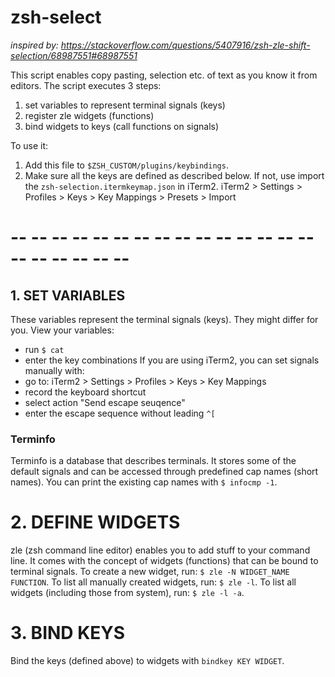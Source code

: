 # zsh-select

_inspired by: https://stackoverflow.com/questions/5407916/zsh-zle-shift-selection/68987551#68987551_

This script enables copy pasting, selection etc. of text as you know it from editors.
The script executes 3 steps:
  1. set variables to represent terminal signals (keys)
  2. register zle widgets (functions)
  3. bind widgets to keys (call functions on signals)

To use it:
  1. Add this file to `$ZSH_CUSTOM/plugins/keybindings`.
  2. Make sure all the keys are defined as described below.
     If not, use import the `zsh-selection.itermkeymap.json` in iTerm2.
     iTerm2 > Settings > Profiles > Keys > Key Mappings > Presets > Import

# -- -- -- -- -- -- -- -- -- -- -- -- -- -- -- -- -- -- -- -- --

## 1. SET VARIABLES

These variables represent the terminal signals (keys).
They might differ for you.
View your variables:
  - run `$ cat`
  - enter the key combinations
If you are using iTerm2, you can set signals manually with:
  - go to: iTerm2 > Settings > Profiles > Keys > Key Mappings
  - record the keyboard shortcut
  - select action "Send escape seuqence"
  - enter the escape sequence without leading `^[`

### Terminfo

Terminfo is a database that describes terminals.
It stores some of the default signals and can be accessed through predefined cap names (short names).
You can print the existing cap names with `$ infocmp -1`.


# 2. DEFINE WIDGETS

zle (zsh command line editor) enables you to add stuff to your command line.
It comes with the concept of widgets (functions) that can be bound to terminal signals.
To create a new widget, run: `$ zle -N WIDGET_NAME FUNCTION`.
To list all manually created widgets, run: `$ zle -l`.
To list all widgets (including those from system), run: `$ zle -l -a`.

# 3. BIND KEYS

Bind the keys (defined above) to widgets with `bindkey KEY WIDGET`.
